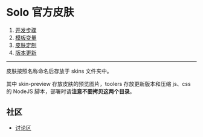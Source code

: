 # Solo 官方皮肤

1. [开发步骤](https://hacpai.com/article/1493814851007)
2. [模板变量](https://hacpai.com/article/1493814851007#toc_h2_4)
3. [皮肤定制](https://github.com/b3log/solo/wiki/skins_custom)
4. [版本更新](https://github.com/b3log/solo/wiki/Skins_change_log)

----

皮肤按照名称命名后存放于 skins 文件夹中。

其中 skin-preview 存放皮肤的预览图片，toolers 存放更新版本和压缩 js、css 的 NodeJS 脚本，部署时请**注意不要拷贝这两个目录**。

## 社区

* [讨论区](https://hacpai.com/tag/solo)

